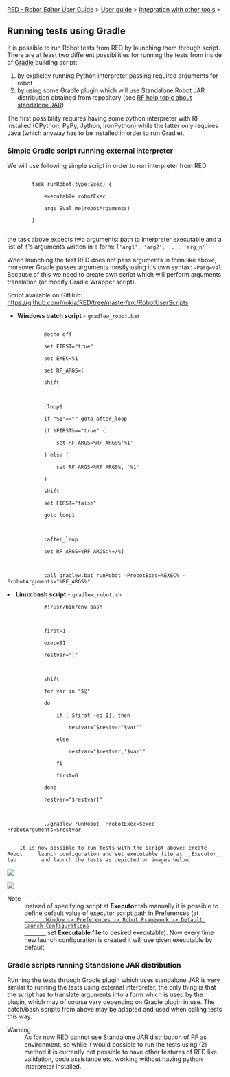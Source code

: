 <html>
<head>
<link href="PLUGINS_ROOT/org.robotframework.ide.eclipse.main.plugin.doc.user/help/style.css" rel="stylesheet" type="text/css"/>
</head>
<body>
<a href="RED/../../../../help/index.html">RED - Robot Editor User Guide</a> &gt; <a href="RED/../../../../help/user_guide/user_guide.html">User guide</a> &gt; <a href="RED/../../../../help/user_guide/tools_integration.html">Integration with other tools</a> &gt; 
	<h2>Running tests using Gradle</h2>
<p>It is possible to run Robot tests from RED by launching them through script. 
	There are at least two different possibilities for running the tests from inside of
	<a class="external" href="https://gradle.org/" target="_blank">Gradle</a> building script:
	</p>
<ol>
<li>by explicitly running Python interpreter passing required arguments for robot</li>
<li>by using some Gradle plugin which will use Standalone Robot JAR distribution
		obtained from repository (see
		<a class="external" href="http://robotframework.org/robotframework/latest/RobotFrameworkUserGuide.html#standalone-jar-distribution" target="_blank">RF help topic about standalone JAR</a>)
		</li>
</ol>
<p>The first possibility requires having some python interpreter with RF installed 
	(CPython, PyPy, Jython, IronPython) while the latter only requires Java (which anyway has
	to be installed in order to run Gradle).
	</p>
<h3>Simple Gradle script running external interpreter</h3>
<p>We will use following simple script in order to run interpreter from RED: 
	</p>
<div class="code">
<code>
		task runRobot(type:Exec) {<br/>
   		&nbsp;&nbsp;&nbsp;&nbsp;executable robotExec<br/>
 		&nbsp;&nbsp;&nbsp;&nbsp;args Eval.me(robotArguments)<br/>
		}
		</code>
</div>
<p>the task above expects two arguments: path to interpreter executable and a list 
	of it's arguments written in a form: <code>['arg1', 'arg2', ..., 'arg_n']</code>
</p>
<p>When launching the test RED does not pass arguments in form like above, moreover 
	Gradle passes arguments mostly using it's own syntax: <code>-Parg=val</code>.
	Because of this we need to create own script which will perform arguments translation
	(or modify Gradle Wrapper script).
	</p>
<p>
    Script available on GitHub: <a class="external" href="https://github.com/nokia/RED/tree/master/src/RobotUserScripts" target="_blank">
		https://github.com/nokia/RED/tree/master/src/RobotUserScripts</a>
</p>
<ul>
<li><b>Windows batch script</b> - <code>gradlew_robot.bat<br/></code>
</li></ul></body></html>

<code>
			@echo off<br/>
			set FIRST="true"<br/>
			set EXEC=%1<br/>
			set RF_ARGS=[<br/>
			shift<br/>
<br/>
			:loop1<br/>
			if "%1"=="" goto after_loop<br/>
			if %FIRST%=="true" (<br/>
			&nbsp;&nbsp;&nbsp;&nbsp;set RF_ARGS=%RF_ARGS%'%1'<br/>
			) else (<br/>
			&nbsp;&nbsp;&nbsp;&nbsp;set RF_ARGS=%RF_ARGS%, '%1'<br/>
			)<br/>
			shift<br/>
			set FIRST="false"<br/>
			goto loop1<br/>
<br/>
			:after_loop<br/>
			set RF_ARGS=%RF_ARGS:\=/%]<br/>
<br/>
			call gradlew.bat runRobot -ProbotExec=%EXEC% -ProbotArguments="%RF_ARGS%"<br/>
</code>

<li><b>Linux bash script</b> - <code>gradlew_robot.sh<br/></code></li>
<code>
			#!/usr/bin/env bash<br/>
<br/>
			first=1<br/>
			exec=$1<br/>
			restvar="["<br/>
<br/>
			shift<br/>
			for var in "$@"<br/>
			do<br/>
			&nbsp;&nbsp;&nbsp;&nbsp;if [ $first -eq 1]; then<br/>
			&nbsp;&nbsp;&nbsp;&nbsp;&nbsp;&nbsp;&nbsp;&nbsp;restvar="$restvar'$var'"<br/>
			&nbsp;&nbsp;&nbsp;&nbsp;else<br/>
			&nbsp;&nbsp;&nbsp;&nbsp;&nbsp;&nbsp;&nbsp;&nbsp;restvar="$restvar,'$var'"<br/>
			&nbsp;&nbsp;&nbsp;&nbsp;fi<br/>
			&nbsp;&nbsp;&nbsp;&nbsp;first=0<br/>
			done<br/>
			restvar="$restvar]"<br/>
<br/>
			./gradlew runRobot -ProbotExec=$exec -ProbotArguments=$restvar<br/>
</code>

		It is now possible to run tests with the script above: create Robot		launch configuration and set executable file at __Executor__ tab		and launch the tests as depicted on images below.	

![](images/gradle_win.png)

![](images/gradle_linux.png)

<dl class="note">
<dt>Note</dt>
<dd>Instead of specifying script at <b>Executor</b> tab manually it is possible to define
	   default value of executor script path in Preferences
	   (at <code><a class="command" href="javascript:executeCommand('org.eclipse.ui.window.preferences(preferencePageId=org.robotframework.ide.eclipse.main.plugin.preferences.launch.default)')">
	   Window -> Preferences -> Robot Framework -> Default Launch Configurations
	   </a></code> set <b>Executable file</b> to desired executable). Now every time new launch 
	   configuration is created it will use given executable by default.
	   </dd>
</dl>

### Gradle scripts running Standalone JAR distribution

Running the tests through Gradle plugin which uses standalone JAR is very similar to running 	the tests using external interpreter, the only thing is that 	the script has to translate arguments into a form which is used by the plugin, which may of course vary	depending on Gradle plugin in use. The batch/bash scripts from above may be adapted and used when calling	tests this way.	

<dl class="warning">
<dt>Warning</dt>
<dd>As for now RED cannot use Standalone JAR distribution of RF as environment, so while it would 
	   possible to run the tests using (2) method it is currently not possible to 
	   have other features of RED like validation, code assistance etc. working without having 
	   python interpreter installed.
	   </dd>
</dl>